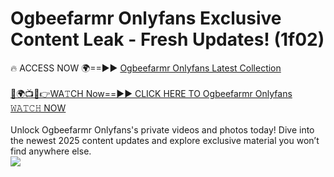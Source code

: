 # Ogbeefarmr Onlyfans Exclusive Content Leak - Fresh Updates! (1f02)

🔥 ACCESS NOW 🌍==►► <a href="https://tinyurl.com/kvy9nzfs" rel="nofollow">Ogbeefarmr Onlyfans Latest Collection</a>
<br><br>
[🔴🌍📺📱👉WA𝚃CH Now==►► CLICK HERE TO Ogbeefarmr Onlyfans 𝚆𝙰𝚃𝙲𝙷 NOW](https://tinyurl.com/kvy9nzfs)
<br><br>
Unlock Ogbeefarmr Onlyfans's private videos and photos today! Dive into the newest 2025 content updates and explore exclusive material you won’t find anywhere else.
<br>
<a href="https://tinyurl.com/kvy9nzfs" rel="nofollow" data-target="animated-image.originalLink"><img src="https://camo.githubusercontent.com/8a4f000d20f83aca3bf7ec5f350d767afa0574a8a352519fd8cfa583a6f93a33/68747470733a2f2f692e696d6775722e636f6d2f644a486b345a712e676966" data-canonical-src="https://i.imgur.com/dJHk4Zq.gif" style="max-width: 100%; display: inline-block;" data-target="animated-image.originalImage"></a>
<br>

